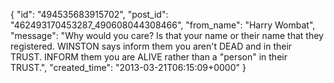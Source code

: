  {
   "id": "494535683915702",
   "post_id": "462493170453287_490608044308466",
   "from_name": "Harry Wombat",
   "message": "Why would you care? Is that your name or their name that they registered. WINSTON says inform them you aren't DEAD and in their TRUST. INFORM them you are ALIVE rather than a \"person\" in their TRUST.",
   "created_time": "2013-03-21T06:15:09+0000"
 }
